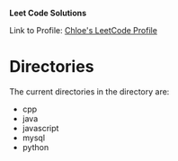 **Leet Code Solutions**

Link to Profile: [Chloe's LeetCode Profile](https://leetcode.com/u/ChloeCrozier/)

# Directories

The current directories in the directory are:

- cpp
- java
- javascript
- mysql
- python
